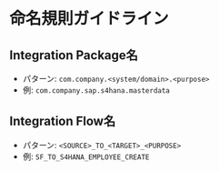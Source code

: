 # 命名規則ガイドライン

## Integration Package名
- パターン: `com.company.<system/domain>.<purpose>`
- 例: `com.company.sap.s4hana.masterdata`

## Integration Flow名
- パターン: `<SOURCE>_TO_<TARGET>_<PURPOSE>`
- 例: `SF_TO_S4HANA_EMPLOYEE_CREATE`
